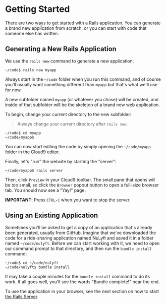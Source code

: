 # Getting Started

There are two ways to get started with a Rails application.  You can generate
a brand new application from scratch, or you can start with code that someone
else has written.

## Generating a New Rails Application

We use the `rails new` command to generate a new application:

```
~/code$ rails new myapp
```

Always start in the `~/code` folder when you run this command, and of course you'll usually want something different than `myapp` but that's what we'll use for now.

A new subfolder named `myapp` (or whatever you chose) will be created, and inside of that subfolder will be the skeleton of a brand new web application.  

To begin, change your current directory to the new subfolder:

> Always change your current directory after `rails new`.

```
~/code$ cd myapp
~/code/myapp$
```

You can now start editing the code by simply opening the `~/code/myapp` folder in
the Cloud9 editor.

Finally, let's "run" the website by starting the "server":

```
~/code/myapp$ rails server
```

Then, click `Preview` in your Cloud9 toolbar.  The small pane that opens
will be too small, so click the `Browser` popout button to open a full-size
browser tab.  You should now see a "Yay!" page.

**IMPORTANT**: Press `CTRL-C` when you want to stop the server.  


## Using an Existing Application

Sometimes you'll be asked to get a copy of an application that's already
been generated, usually from GitHub.  Imagine that we've downloaded the code
for a ride-sharing application named NuLyft and saved it in a folder named
`~/code/nulyft`.  Before we can start working with it, we need to open
our command prompt to that directory, and then run the `bundle install` command:

```
~/code$ cd ~/code/nulyft
~/code/nulyft$ bundle install
```

It may take a couple minutes for the `bundle install` command to do its work.
If all goes well, you'll see the words "Bundle complete!" near the end.

To use the application in your browser, see the next section
on how to start [the Rails Server](/4-rails/1-introduction/2-the-rails-server).
